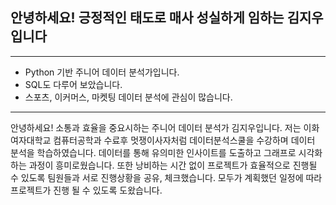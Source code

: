 ## 안녕하세요! 긍정적인 태도로 매사 성실하게 임하는 김지우입니다

***

- Python 기반 주니어 데이터 분석가입니다.
- SQL도 다루어 보았습니다.
- 스포츠, 이커머스, 마켓팅 데이터 분석에 관심이 많습니다.

*** 

안녕하세요! 소통과 효율을 중요시하는 주니어 데이터 분석가 김지우입니다.
저는 이화여자대학교 컴퓨터공학과 수료후 멋쟁이사자처럼 데이터분석스쿨을 수강하며 데이터 분석을 학습하였습니다. 
데이터를 통해 유의미한 인사이트를 도출하고 그래프로 시각화하는 과정이 흥미로웠습니다.
또한 낭비하는 시간 없이 프로젝트가 효율적으로 진행될 수 있도록 팀원들과 서로 진행상황을 공유, 체크했습니다. 
모두가 계획했던 일정에 따라 프로젝트가 진행 될 수 있도록 도왔습니다. 
